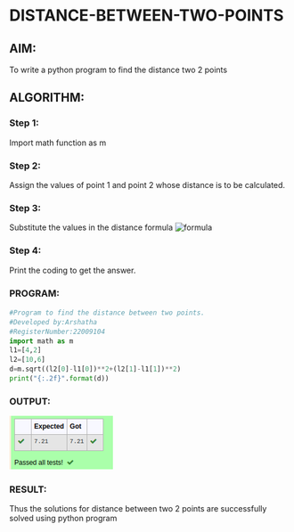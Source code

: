 # DISTANCE-BETWEEN-TWO-POINTS

## AIM:
To write a python program to find the distance two 2 points
## ALGORITHM:
### Step 1: 
Import math function as m
### Step 2: 
Assign the values of point 1 and point 2 whose distance is to be calculated.
### Step 3: 
Substitute the values in the distance formula  ![formula](/formula.JPG)
### Step 4: 
Print the coding to get the answer.

### PROGRAM:
```py
#Program to find the distance between two points.
#Developed by:Arshatha
#RegisterNumber:22009104
import math as m
l1=[4,2]
l2=[10,6]
d=m.sqrt((l2[0]-l1[0])**2+(l2[1]-l1[1])**2)
print("{:.2f}".format(d))
```

### OUTPUT:
![output](/dis.png)

### RESULT:
Thus the solutions for distance between two 2 points are successfully solved using python program
